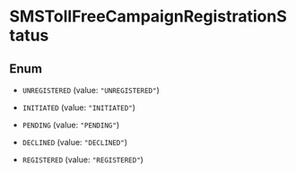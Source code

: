 

# SMSTollFreeCampaignRegistrationStatus

## Enum


* `UNREGISTERED` (value: `"UNREGISTERED"`)

* `INITIATED` (value: `"INITIATED"`)

* `PENDING` (value: `"PENDING"`)

* `DECLINED` (value: `"DECLINED"`)

* `REGISTERED` (value: `"REGISTERED"`)




